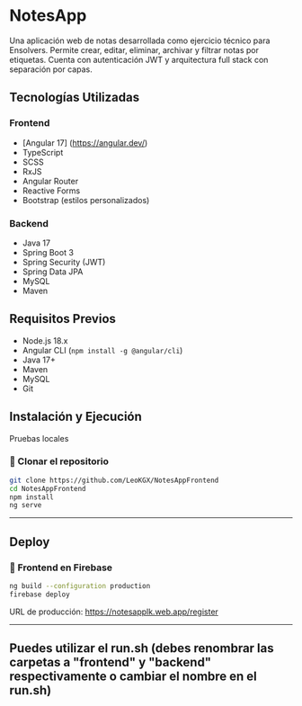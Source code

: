 # NotesApp

Una aplicación web de notas desarrollada como ejercicio técnico para Ensolvers. Permite crear, editar, eliminar, archivar y filtrar notas por etiquetas. Cuenta con autenticación JWT y arquitectura full stack con separación por capas.

## Tecnologías Utilizadas

### Frontend
- [Angular 17] (https://angular.dev/)
- TypeScript
- SCSS
- RxJS
- Angular Router
- Reactive Forms
- Bootstrap (estilos personalizados)

### Backend
- Java 17
- Spring Boot 3
- Spring Security (JWT)
- Spring Data JPA
- MySQL
- Maven

## Requisitos Previos

- Node.js 18.x
- Angular CLI (`npm install -g @angular/cli`)
- Java 17+
- Maven
- MySQL
- Git

## Instalación y Ejecución
Pruebas locales

### 🔹 Clonar el repositorio

```bash
git clone https://github.com/LeoKGX/NotesAppFrontend 
cd NotesAppFrontend
npm install
ng serve
```
-----
## Deploy

### 🔹 Frontend en Firebase
```bash
ng build --configuration production
firebase deploy
```
URL de producción: https://notesapplk.web.app/register

----

## Puedes utilizar el run.sh (debes renombrar las carpetas a "frontend" y "backend" respectivamente o cambiar el nombre en el run.sh)


